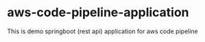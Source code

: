 # aws-code-pipeline-application
This is demo springboot (rest api) application for aws code pipeline
